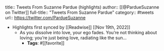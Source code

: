 title:: Tweets From Suzanne Pardue (highlights)
author:: [[@PardueSuzanne on Twitter]]
full-title:: "Tweets From Suzanne Pardue"
category:: #tweets
url:: https://twitter.com/PardueSuzanne

- Highlights first synced by [[Readwise]] [[Nov 19th, 2022]]
	- As you dissolve into love, your
	  ego fades. You’re not thinking
	  about loving; you’re just being
	  love, radiating like the sun...
		- **Tags**: #[[favorite]]